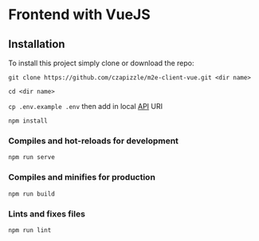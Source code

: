 # Frontend with VueJS


## Installation

To install this project simply clone or download the repo:

`git clone https://github.com/czapizzle/m2e-client-vue.git <dir name>`

`cd <dir name>`

`cp .env.example .env` then add in local [API](https://github.com/czapizzle/m2e-server) URI

`npm install`


### Compiles and hot-reloads for development
```
npm run serve
```

### Compiles and minifies for production
```
npm run build
```

### Lints and fixes files
```
npm run lint
```
